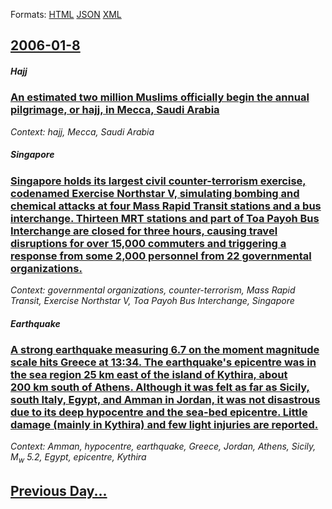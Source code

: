 
Formats: [HTML](2006/01/8/index.html)  [JSON](2006/01/8/index.json)  [XML](2006/01/8/index.xml)  

## [2006-01-8](/news/2006/01/8/index.md)

##### Hajj
### [ An estimated two million Muslims officially begin the annual pilgrimage, or hajj, in Mecca, Saudi Arabia ](/news/2006/01/8/an-estimated-two-million-muslims-officially-begin-the-annual-pilgrimage-or-hajj-in-mecca-saudi-arabia.md)
_Context: hajj, Mecca, Saudi Arabia_

##### Singapore
### [ Singapore holds its largest civil counter-terrorism exercise, codenamed Exercise Northstar&nbsp;V, simulating bombing and chemical attacks at four Mass Rapid Transit stations and a bus interchange. Thirteen MRT stations and part of Toa Payoh Bus Interchange are closed for three hours, causing travel disruptions for over 15,000 commuters and triggering a response from some 2,000 personnel from 22 governmental organizations. ](/news/2006/01/8/singapore-holds-its-largest-civil-counter-terrorism-exercise-codenamed-exercise-northstar-nbsp-v-simulating-bombing-and-chemical-attacks.md)
_Context: governmental organizations, counter-terrorism, Mass Rapid Transit, Exercise Northstar&nbsp;V, Toa Payoh Bus Interchange, Singapore_

##### Earthquake
### [ A strong earthquake measuring 6.7 on the moment magnitude scale hits Greece at 13:34. The earthquake's epicentre was in the sea region 25&nbsp;km east of the island of Kythira, about 200&nbsp;km south of Athens. Although it was felt as far as Sicily, south Italy, Egypt, and Amman in Jordan, it was not disastrous due to its deep hypocentre and the sea-bed epicentre. Little damage (mainly in Kythira) and few light injuries are reported. ](/news/2006/01/8/a-strong-earthquake-measuring-6-7-on-the-moment-magnitude-scale-hits-greece-at-13-34-the-earthquake-s-epicentre-was-in-the-sea-region-25-n.md)
_Context: Amman, hypocentre, earthquake, Greece, Jordan, Athens, Sicily, M<sub>w</sub>&nbsp;5.2, Egypt, epicentre, Kythira_

## [Previous Day...](/news/2006/01/7/index.md)

